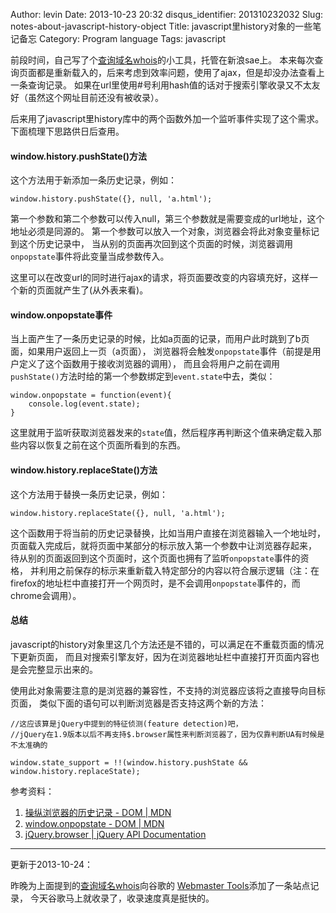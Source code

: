 Author: levin
Date: 2013-10-23 20:32
disqus_identifier: 201310232032
Slug: notes-about-javascript-history-object
Title: javascript里history对象的一些笔记备忘
Category: Program language
Tags: javascript

前段时间，自己写了个<a href="http://whois.sinaapp.com" rel="nofollow">查询域名whois</a>的小工具，托管在新浪sae上。
本来每次查询页面都是重新载入的，后来考虑到效率问题，使用了ajax，但是却没办法查看上一条查询记录。
如果在url里使用#号利用hash值的话对于搜索引擎收录又不太友好（虽然这个网址目前还没有被收录）。

后来用了javascript里history库中的两个函数外加一个监听事件实现了这个需求。下面梳理下思路供日后查用。<!-- more -->

#### window.history.pushState()方法

这个方法用于新添加一条历史记录，例如：

    window.history.pushState({}, null, 'a.html');

第一个参数和第二个参数可以传入null，第三个参数就是需要变成的url地址，这个地址必须是同源的。
第一个参数可以放入一个对象，浏览器会将此对象变量标记到这个历史记录中，
当从别的页面再次回到这个页面的时候，浏览器调用`onpopstate`事件将此变量当成参数传入。

这里可以在改变url的同时进行ajax的请求，将页面要改变的内容填充好，这样一个新的页面就产生了(从外表来看)。

#### window.onpopstate事件

当上面产生了一条历史记录的时候，比如a页面的记录，而用户此时跳到了b页面，如果用户返回上一页（a页面），
浏览器将会触发`onpopstate`事件（前提是用户定义了这个函数用于接收浏览器的调用），
而且会将用户之前在调用`pushState()`方法时给的第一个参数绑定到`event.state`中去，类似：

    window.onpopstate = function(event){
        console.log(event.state);
    }

这里就用于监听获取浏览器发来的`state`值，然后程序再判断这个值来确定载入那些内容以恢复之前在这个页面所看到的东西。

#### window.history.replaceState()方法

这个方法用于替换一条历史记录，例如：

    window.history.replaceState({}, null, 'a.html');

这个函数用于将当前的历史记录替换，比如当用户直接在浏览器输入一个地址时，
页面载入完成后，就将页面中某部分的标示放入第一个参数中让浏览器存起来，
待从别的页面返回到这个页面时，这个页面也拥有了监听`onpopstate`事件的资格，
并利用之前保存的标示来重新载入特定部分的内容以符合展示逻辑（注：在firefox的地址栏中直接打开一个网页时，是不会调用`onpopstate`事件的，而chrome会调用）。

#### 总结

javascript的history对象里这几个方法还是不错的，可以满足在不重载页面的情况下更新页面，
而且对搜索引擎友好，因为在浏览器地址栏中直接打开页面内容也是会完整显示出来的。

使用此对象需要注意的是浏览器的兼容性，不支持的浏览器应该将之直接导向目标页面，
类似下面的语句可以判断浏览器是否支持这两个新的方法：

    //这应该算是jQuery中提到的特征侦测(feature detection)吧，
    //jQuery在1.9版本以后不再支持$.browser属性来判断浏览器了，因为仅靠判断UA有时候是不太准确的
    
    window.state_support = !!(window.history.pushState && window.history.replaceState);

参考资料：

1. [操纵浏览器的历史记录 - DOM | MDN](/url.html#https://developer.mozilla.org/zh-CN/docs/DOM/Manipulating_the_browser_history)
2. [window.onpopstate - DOM | MDN](/url.html#https://developer.mozilla.org/zh-CN/docs/DOM/window.onpopstate)
3. [jQuery.browser | jQuery API Documentation](/url.html#http://api.jquery.com/jQuery.browser/)

***

更新于2013-10-24：

昨晚为上面提到的[查询域名whois](/url.html#http://whois.sinaapp.com)向谷歌的
[Webmaster Tools](/url.html#https://www.google.com/webmasters/tools/home?hl=en)添加了一条站点记录，
今天谷歌马上就收录了，收录速度真是挺快的。
